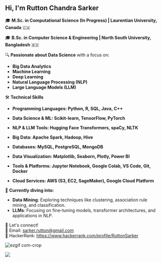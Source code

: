 <h2><strong>Hi, I'm Rutton Chandra Sarker</strong></h2>  

🎓 **M.Sc. in Computational Science (In Progress) | Laurentian University, Canada** 🇨🇦

🎓 **B.Sc. in Computer Science & Engineering | North South University, Bangladesh** 🇧🇩

🔍 **Passionate about Data Science** with a focus on:  
- **Big Data Analytics**  
- **Machine Learning**  
- **Deep Learning**  
- **Natural Language Processing (NLP)**  
- **Large Language Models (LLM)**

🛠️ **Technical Skills**

 - **Programming Languages: Python, R, SQL, Java, C++**

  - **Data Science & ML: Scikit-learn, TensorFlow, PyTorch**

  - **NLP & LLM Tools: Hugging Face Transformers, spaCy, NLTK**

  - **Big Data: Apache Spark, Hadoop, Hive**

  - **Databases: MySQL, PostgreSQL, MongoDB**

  - **Data Visualization: Matplotlib, Seaborn, Plotly, Power BI**

  - **Tools & Platforms: Jupyter Notebook, Google Colab, VS Code, Git, Docker**

  - **Cloud Services: AWS (S3, EC2, SageMaker), Google Cloud Platform**

🚀 **Currently diving into:**  
- **Data Mining**: Exploring techniques like clustering, association rule mining, and classification.  
- **LLMs**: Focusing on fine-tuning models, transformer architectures, and applications in NLP.

🔗 Let's connect!  
📧 Email: [sarker.rutton@gmail.com](mailto:sarker.rutton@gmail.com)  
📂 HackerRank: https://www.hackerrank.com/profile/RuttonSarker


   ![ezgif com-crop](https://user-images.githubusercontent.com/59698649/222917196-63c89a98-c001-4a86-a584-6a5096e6cfef.gif)


   ![](https://komarev.com/ghpvc/?username=RuttonSarker&color=red&style=for-the-badge)




<!---
RuttonSarker/RuttonSarker is a ✨ special ✨ repository because its `README.md` (this file) appears on your GitHub profile.
You can click the Preview link to take a look at your changes.
--->
